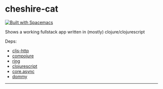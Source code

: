 # cheshire-cat
[![Built with Spacemacs](https://cdn.rawgit.com/syl20bnr/spacemacs/442d025779da2f62fc86c2082703697714db6514/assets/spacemacs-badge.svg)](http://spacemacs.org)

Shows a working fullstack app written in (mostly) clojure/clojurescript

Deps: 
- [cljs-http](https://github.com/r0man/cljs-http)
- [compojure](https://github.com/weavejester/compojure)
- [ring](https://github.com/ring-clojure/ring)
- [clojurescript](https://clojurescript.org/)
- [core.async](https://github.com/clojure/core.async)
- [dommy](https://github.com/plumatic/dommy)
___

